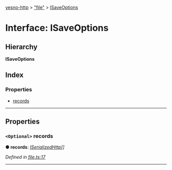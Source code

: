 [yesno-http](../README.md) > ["file"](../modules/_file_.md) > [ISaveOptions](../interfaces/_file_.isaveoptions.md)

# Interface: ISaveOptions

## Hierarchy

**ISaveOptions**

## Index

### Properties

* [records](_file_.isaveoptions.md#records)

---

## Properties

<a id="records"></a>

### `<Optional>` records

**● records**: *[ISerializedHttp](_http_serializer_.iserializedhttp.md)[]*

*Defined in [file.ts:17](https://github.com/FormidableLabs/yesno/blob/8e1469e/src/file.ts#L17)*

___

